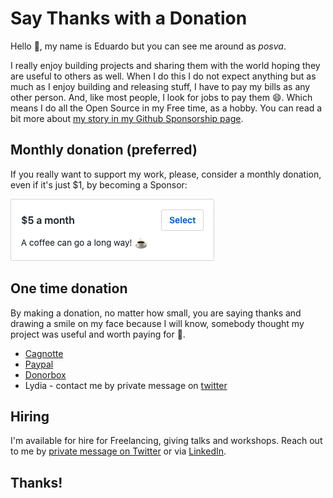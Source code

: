# Say Thanks with a Donation

Hello 👋, my name is Eduardo but you can see me around as _posva_.

I really enjoy building projects and sharing them with the world hoping they are useful to others as well. When I do this I do not expect anything but as much as I enjoy building and releasing stuff, I have to pay my bills as any other person. And, like most people, I look for jobs to pay them 😄. Which means I do all the Open Source in my Free time, as a hobby.
You can read a bit more about [my story in my Github Sponsorship page](https://github.com/sponsors/posva).

## Monthly donation (preferred)

If you really want to support my work, please, consider a monthly donation, even if it's just \$1, by becoming a Sponsor:

<p>
  <a href="https://github.com/sponsors/posva" target="_blank" title="Github Sponsorship">
    <img src="sponsor.jpg" alt="Become a Sponsor">
  </a>
</p>

## One time donation

By making a donation, no matter how small, you are saying thanks and drawing a smile on my face because I will know, somebody thought my project was useful and worth paying for 🤩.

- [Cagnotte](https://cagnotte.me/posva)
- [Paypal](https://www.paypal.me/posva)
- [Donorbox](https://donorbox.org/posva)
- Lydia - contact me by private message on [twitter](https://twitter.com/posva)

## Hiring

I'm available for hire for Freelancing, giving talks and workshops. Reach out to me by [private message on Twitter](https://twitter.com/posva) or via [LinkedIn](https://www.linkedin.com/in/edsanmartin).

## Thanks!
